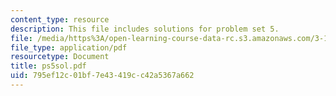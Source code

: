 ```yaml
---
content_type: resource
description: This file includes solutions for problem set 5.
file: /media/https%3A/open-learning-course-data-rc.s3.amazonaws.com/3-185-transport-phenomena-in-materials-engineering-fall-2003/795ef12c01bf7e43419cc42a5367a662_ps5sol.pdf
file_type: application/pdf
resourcetype: Document
title: ps5sol.pdf
uid: 795ef12c-01bf-7e43-419c-c42a5367a662
---
```

